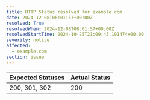 ```yaml
---
title: HTTP Status resolved for example.com
date: 2024-12-08T08:01:57+00:00Z
resolved: True
resolvedWhen: 2024-12-08T08:01:57+00:00Z
resolvedStartTime: 2024-10-25T21:09:43.191474+00:00
severity: notice
affected:
  - example.com
section: issue
---
```


| Expected Statuses | Actual Status  |
|-------------------|----------------|
| 200, 301, 302 | 200 |
